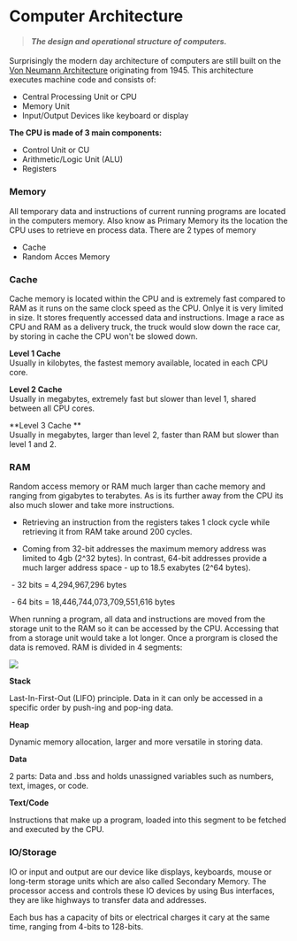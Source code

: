 # Computer Architecture

> #### *The design and operational structure of computers.*      

Surprisingly the modern day architecture of computers are still built on the [Von Neumann Architecture](https://en.wikipedia.org/wiki/Von_Neumann_architecture) originating from 1945. This architecture executes machine code and consists of:

* Central Processing Unit or CPU
* Memory Unit
* Input/Output Devices like keyboard or display

**The CPU is made of 3 main components:**

* Control Unit or CU
* Arithmetic/Logic Unit (ALU)
* Registers

### Memory

All temporary data and instructions of current running programs are located in the computers memory. Also know as Primary Memory its the location the CPU uses to retrieve en process data. There are 2 types of memory

* Cache
* Random Acces Memory

### Cache

Cache memory is located within the CPU and is extremely fast compared to RAM as it runs on the same clock speed as the CPU. Onlye it is very limited in size. It stores frequently accessed data and instructions. Image a race as CPU and RAM as a delivery truck, the truck would slow down the race car, by storing in cache the CPU won't be slowed down.

**Level 1 Cache**  
Usually in kilobytes, the fastest memory available, located in each CPU core.

**Level 2 Cache**  
Usually in megabytes, extremely fast but slower than level 1, shared between all CPU cores.

**Level 3 Cache **  
Usually in megabytes, larger than level 2, faster than RAM but slower than level 1 and 2.

### RAM

Random access memory or RAM much larger than cache memory and ranging from gigabytes to terabytes. As is its further away from the CPU its also much slower and take more instructions.



- Retrieving an instruction from the registers takes 1 clock cycle while retrieving it from RAM take around 200 cycles.

- Coming from 32-bit addresses the maximum memory address was limited to 4gb (2^32 bytes). In contrast, 64-bit addresses provide a much larger address space - up to 18.5 exabytes (2^64 bytes).

​	- 32 bits = 4,294,967,296 bytes

​	 - 64 bits = 18,446,744,073,709,551,616 bytes

When running a program, all data and instructions are moved from the storage unit to the RAM so it can be accessed by the CPU. Accessing that from a storage unit would take a lot longer. Once a prorgram is closed the data is removed. RAM is divided in 4 segments:

![](https://www.mczen.nl/images/md_images/computer_arch.png)



**Stack**

Last-In-First-Out (LIFO) principle. Data in it can only be accessed in a specific order by push-ing and pop-ing data.

**Heap**

Dynamic memory allocation, larger and more versatile in storing data.

**Data**

2 parts: Data and .bss and holds unassigned variables such as numbers, text, images, or code.

**Text/Code**

Instructions that make up a program, loaded into this segment to be fetched and executed by the CPU.

### IO/Storage

IO or input and output are our device like displays, keyboards, mouse or long-term storage units which are also called Secondary Memory. The processor access and controls these IO devices by using Bus interfaces, they are like highways to transfer data and addresses.

Each bus has a capacity of bits or electrical charges it cary at the same time, ranging from 4-bits to 128-bits.
